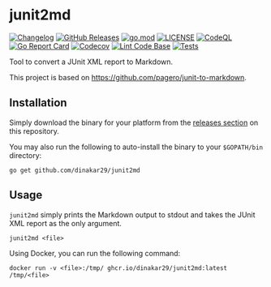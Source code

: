 # junit2md

[![Changelog](https://img.shields.io/badge/changelog-Keep%20a%20Changelog-%23E05735)](CHANGELOG.md)
[![GitHub Releases](https://img.shields.io/github/v/release/dinakar29/junit2md)](https://github.com/dinakar29/junit2md/releases)
[![go.mod](https://img.shields.io/github/go-mod/go-version/dinakar29/junit2md)](go.mod)
[![LICENSE](https://img.shields.io/github/license/dinakar29/junit2md)](LICENSE.md)
[![CodeQL](https://github.com/dinakar29/junit2md/actions/workflows/codeql.yml/badge.svg)](https://github.com/dinakar29/junit2md/actions/workflows/codeql.yml)
[![Go Report Card](https://goreportcard.com/badge/github.com/dinakar29/junit2md)](https://goreportcard.com/report/github.com/dinakar29/junit2md)
[![Codecov](https://codecov.io/gh/dinakar29/junit2md/branch/main/graph/badge.svg)](https://codecov.io/gh/dinakar29/junit2md)
[![Lint Code Base](https://github.com/dinakar29/junit2md/actions/workflows/linter.yml/badge.svg)](https://github.com/dinakar29/junit2md/actions/workflows/linter.yml)
[![Tests](https://github.com/dinakar29/junit2md/actions/workflows/test.yml/badge.svg)](https://github.com/dinakar29/junit2md/actions/workflows/test.yml)

Tool to convert a JUnit XML report to Markdown.

This project is based on https://github.com/pagero/junit-to-markdown.

## Installation

Simply download the binary for your platform from the [releases section](https://github.com/dinakar29/junit2md/releases) on this repository.

You may also run the following to auto-install the binary to your `$GOPATH/bin` directory:

```shell
go get github.com/dinakar29/junit2md
```

## Usage

`junit2md` simply prints the Markdown output to stdout and takes the JUnit XML report as the only argument.

```shell
junit2md <file>
```

Using Docker, you can run the following command:

```
docker run -v <file>:/tmp/ ghcr.io/dinakar29/junit2md:latest /tmp/<file>
```
